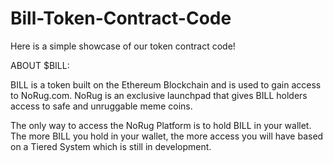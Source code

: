 # Bill-Token-Contract-Code
Here is a simple showcase of our token contract code!

ABOUT $BILL:

BILL is a token built on the Ethereum Blockchain and is used to gain access to NoRug.com. NoRug is an exclusive launchpad that gives BILL holders access to safe and unruggable meme coins.

The only way to access the NoRug Platform is to hold BILL in your wallet. The more BILL you hold in your wallet, the more access you will have based on a Tiered System which is still in development.
